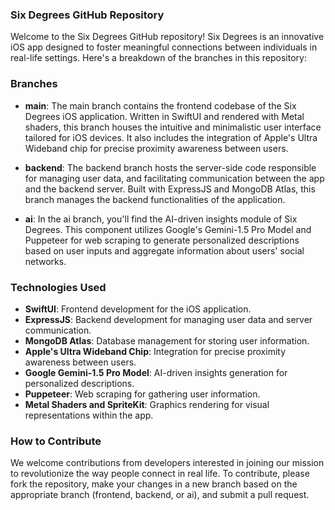 ### **Six Degrees GitHub Repository**

Welcome to the Six Degrees GitHub repository! Six Degrees is an innovative iOS app designed to foster meaningful connections between individuals in real-life settings. Here's a breakdown of the branches in this repository:

### Branches

- **main**: The main branch contains the frontend codebase of the Six Degrees iOS application. Written in SwiftUI and rendered with Metal shaders, this branch houses the intuitive and minimalistic user interface tailored for iOS devices. It also includes the integration of Apple's Ultra Wideband chip for precise proximity awareness between users.

- **backend**: The backend branch hosts the server-side code responsible for managing user data, and facilitating communication between the app and the backend server. Built with ExpressJS and MongoDB Atlas, this branch manages the backend functionalities of the application.

- **ai**: In the ai branch, you'll find the AI-driven insights module of Six Degrees. This component utilizes Google's Gemini-1.5 Pro Model and Puppeteer for web scraping to generate personalized descriptions based on user inputs and aggregate information about users' social networks.

### Technologies Used

- **SwiftUI**: Frontend development for the iOS application.
- **ExpressJS**: Backend development for managing user data and server communication.
- **MongoDB Atlas**: Database management for storing user information.
- **Apple's Ultra Wideband Chip**: Integration for precise proximity awareness between users.
- **Google Gemini-1.5 Pro Model**: AI-driven insights generation for personalized descriptions.
- **Puppeteer**: Web scraping for gathering user information.
- **Metal Shaders and SpriteKit**: Graphics rendering for visual representations within the app.

### How to Contribute

We welcome contributions from developers interested in joining our mission to revolutionize the way people connect in real life. To contribute, please fork the repository, make your changes in a new branch based on the appropriate branch (frontend, backend, or ai), and submit a pull request.
